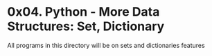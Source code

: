 # 0x04. Python - More Data Structures: Set, Dictionary
All programs in this directory will be on sets and dictionaries features
